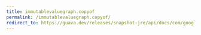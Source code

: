 ```yaml
---
title: immutablevaluegraph.copyof
permalink: /immutablevaluegraph.copyof/
redirect_to: https://guava.dev/releases/snapshot-jre/api/docs/com/google/common/graph/ImmutableValueGraph.html#copyOf-com.google.common.graph.ValueGraph-
---
```

